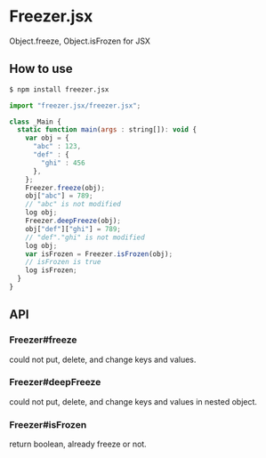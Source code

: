 Freezer.jsx
=====================

Object.freeze, Object.isFrozen for JSX

How to use
---------------------

```sh
$ npm install freezer.jsx
```

```javascript
import "freezer.jsx/freezer.jsx";

class _Main {
  static function main(args : string[]): void {
    var obj = {
      "abc" : 123,
      "def" : {
        "ghi" : 456
      },
    };
    Freezer.freeze(obj);
    obj["abc"] = 789;
    // "abc" is not modified
    log obj;
    Freezer.deepFreeze(obj);
    obj["def"]["ghi"] = 789;
    // "def"."ghi" is not modified
    log obj;
    var isFrozen = Freezer.isFrozen(obj);
    // isFrozen is true
    log isFrozen;
  }
}

```

API
---------------------------

### Freezer#freeze

could not put, delete, and change keys and values.

### Freezer#deepFreeze

could not put, delete, and change keys and values in nested object.

### Freezer#isFrozen

return boolean, already freeze or not.

